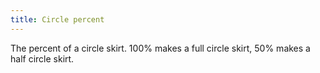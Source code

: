 ```yaml
---
title: Circle percent
---
```

The percent of a circle skirt. 100% makes a full circle skirt, 50% makes a half circle skirt.
